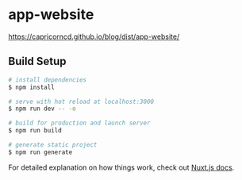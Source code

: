 # app-website

https://capricorncd.github.io/blog/dist/app-website/

## Build Setup

```bash
# install dependencies
$ npm install

# serve with hot reload at localhost:3000
$ npm run dev -- -o

# build for production and launch server
$ npm run build

# generate static project
$ npm run generate
```

For detailed explanation on how things work, check out [Nuxt.js docs](https://nuxt.com/).
